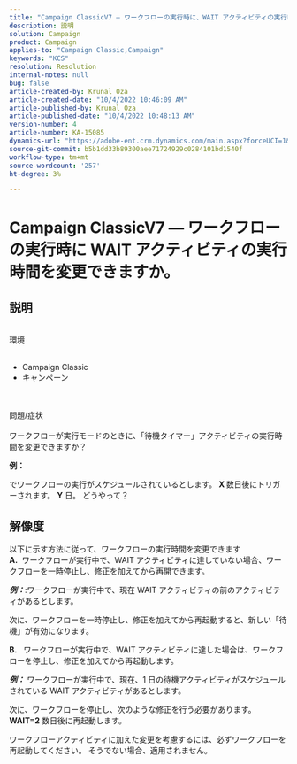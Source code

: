 ```yaml
---
title: "Campaign ClassicV7 — ワークフローの実行時に、WAIT アクティビティの実行時間を変更できますか？"
description: 説明
solution: Campaign
product: Campaign
applies-to: "Campaign Classic,Campaign"
keywords: "KCS"
resolution: Resolution
internal-notes: null
bug: false
article-created-by: Krunal Oza
article-created-date: "10/4/2022 10:46:09 AM"
article-published-by: Krunal Oza
article-published-date: "10/4/2022 10:48:13 AM"
version-number: 4
article-number: KA-15085
dynamics-url: "https://adobe-ent.crm.dynamics.com/main.aspx?forceUCI=1&pagetype=entityrecord&etn=knowledgearticle&id=52446bc0-d143-ed11-bba2-002248086735"
source-git-commit: b5b1dd33b89300aee71724929c0284101bd1540f
workflow-type: tm+mt
source-wordcount: '257'
ht-degree: 3%

---
```


# Campaign ClassicV7 — ワークフローの実行時に WAIT アクティビティの実行時間を変更できますか。

## 説明

<br>環境<br><br>
- Campaign Classic
- キャンペーン



<br><br>問題/症状<br><br>
ワークフローが実行モードのときに、「待機タイマー」アクティビティの実行時間を変更できますか？

<b>例：</b>

でワークフローの実行がスケジュールされているとします。 <b>X </b>数日後にトリガーされます。 <b>Y</b> 日。 どうやって？


## 解像度

以下に示す方法に従って、ワークフローの実行時間を変更できます<br>
<b>A.</b>  ワークフローが実行中で、WAIT アクティビティに達していない場合、ワークフローを一時停止し、修正を加えてから再開できます。

<b>*例：</b>*:ワークフローが実行中で、現在 WAIT アクティビティの前のアクティビティがあるとします。

次に、ワークフローを一時停止し、修正を加えてから再起動すると、新しい「待機」が有効になります。

<b>B.</b>   ワークフローが実行中で、WAIT アクティビティに達した場合は、ワークフローを停止し、修正を加えてから再起動します。

<b>*例：</b>* ワークフローが実行中で、現在、1 日の待機アクティビティがスケジュールされている WAIT アクティビティがあるとします。

次に、ワークフローを停止し、次のような修正を行う必要があります。 <b>WAIT=2</b> 数日後に再起動します。

ワークフローアクティビティに加えた変更を考慮するには、必ずワークフローを再起動してください。 そうでない場合、適用されません。

